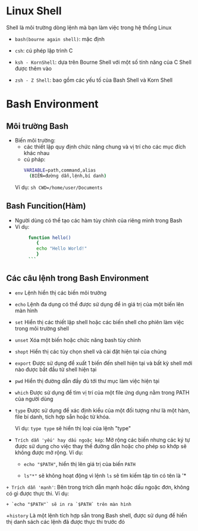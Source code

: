 # Linux Shell

Shell là môi trường dòng lệnh mà bạn làm việc trong hệ thống Linux
- `bash(bourne again shell)`: mặc định

- `csh`: cú phép lập trình C

- `ksh - KornShell`: dựa trên Bourne Shell với một số tính năng của C Shell được thêm vào

- `zsh - Z Shell`: bao gồm các yếu tố của Bash Shell và Korn Shell

# Bash Environment

## Môi trường Bash
- Biến môi trường: 
	+ các thiết lập quy định chức năng chung và vị trí cho các mục đích khác nhau
	+ cú pháp: 
	   ```sh
	   VARIABLE=path,command,alias
	     (BIẾN=đường dẫn,lệnh,bí danh)
	     ```
	Ví dụ: 
		```sh
		CWD=/home/user/Documents
		```

## Bash Funcition(Hàm)
- Người dùng có thể tạo các hàm tùy chỉnh của riêng mình trong Bash
- Ví dụ:
	```sh
		 function hello()
			{
			echo "Hello World!"
		 	}
		 ```

## Các câu lệnh trong Bash Environment

+ `env` Lệnh hiển thị các biến môi trường

+ `echo` Lệnh đa dụng có thể được sử dụng để in giá trị của một biến lên màn hình

+ `set` Hiển thị các thiết lập shell hoặc các biến shell cho phiên làm việc trong môi trường shell

+ `unset` Xóa một biến hoặc chức năng bash tùy chỉnh

+ `shopt` Hiển thị các tùy chọn shell và cài đặt hiện tại của chúng

+ `export` Được sử dụng để xuất 1 biến đến shell hiện tại và bất kỳ shell mới nào được bắt đầu từ shell hiện tại

+ `pwd` Hiển thị đường dẫn đầy đủ tới thư mục làm việc hiện tại

+ `which` Được sử dụng để tìm vị trí của một file ứng dụng nằm trong PATH của người dùng

+ `type` Được sử dụng để xác định kiểu của một đối tượng như là một hàm, file bí danh, tích hợp sẵn hoặc từ khóa. 

	Ví dụ: 
			`type type` sẽ hiển thị loại của lệnh "type"


+ `Trích dẫn 'yếu' hay dấu ngoặc kép`: Mở rộng các biến nhưng các ký tự được sử dụng cho việc thay thế đường dẫn 
hoặc cho phép so khớp sẽ không được mở rộng. 
	Ví dụ:

	+ `echo "$PATH"`, hiển thị lên giá trị của biến `PATH`

 	+ `ls"*"` sẽ không hoạt động vì lệnh `ls` sẽ tìm kiếm tập tin có tên là '*

`+ Trích dẫn 'mạnh'`: Bên trong trích dẫn mạnh hoặc dấu ngoặc đơn, không có gì được thực thi.
	Ví dụ:

	+ `echo "$PATH"` sẽ in ra `$PATH` trên màn hình


+`history` Là một lệnh tích hợp sẵn trong Bash shell, được sử dụng để hiển thị danh sách các lệnh 
đã được thực thi trước đó